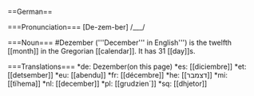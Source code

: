 ==German==

===Pronunciation===
[De-zem-ber] /___/

===Noun===
#Dezember ('''December''' in English''') is the twelfth [[month]] in the Gregorian [[calendar]]. It has 31 [[day]]s.

===Translations===
*de: Dezember(on this page)
*es: [[diciembre]]
*et: [[detsember]]
*eu: [[abendu]]
*fr: [[décembre]]
*he: [[דצמבר]]
*mi: [[tïhema]]
*nl: [[december]]
*pl: [[grudzien´]]
*sq: [[dhjetor]]